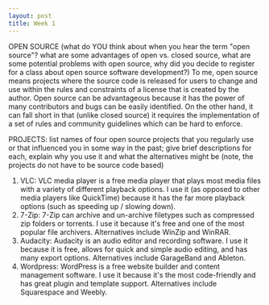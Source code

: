 ```yaml
---
layout: post
title: Week 1
---
```


OPEN SOURCE (what do YOU think about when you hear the term "open source"? what are some advantages of open vs. closed source, what are some potential problems with open source, why did you decide to register for a class about open source software development?)
To me, open source means projects where the source code is released for users to change and use within the rules and constraints of a license that is created by the author. Open source can be advantageous because it has the power of many contributors and bugs can be easily identified. On the other hand, it can fall short in that (unlike closed source) it requires the implementation of a set of rules and community guidelines which can be hard to enforce. 


PROJECTS: list names of four open source projects that you regularly use or that influenced you in some way in the past; give brief descriptions for each, explain why you use it and what the alternatives might be (note, the projects do not have to be source code based)
1) VLC: VLC media player is a free media player that plays most media files with a variety of different playback options. I use it (as opposed to other media players like QuickTime) because it has the far more playback options (such as speeding up / slowing down). 
2) 7-Zip: 7-Zip can archive and un-archive filetypes such as compressed zip folders or torrents. I use it because it's free and one of the most popular file archivers. Alternatives include WinZip and WinRAR. 
3) Audacity: Audacity is an audio editor and recording software. I use it because it is free, allows for quick and simple audio editing, and has many export options. Alternatives include GarageBand and Ableton.
4) Wordpress: WordPress is a free website builder and content management software. I use it because it's the most code-friendly and has great plugin and template support. Alternatives include Squarespace and Weebly.


